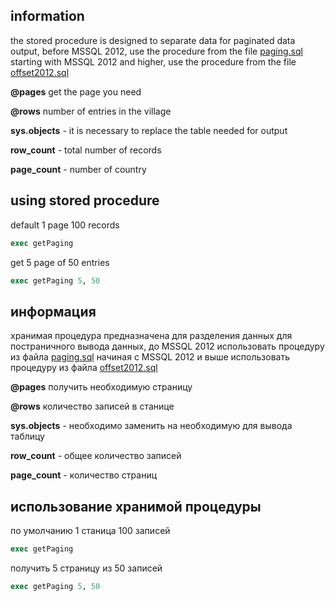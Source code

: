 ## information

the stored procedure is designed to separate data for paginated data output,
before MSSQL 2012, use the procedure from the file [paging.sql](https://github.com/itNasyrov/SQL-Server-Samples/blob/master/paging/paging.sql)
starting with MSSQL 2012 and higher, use the procedure from the file [offset2012.sql](https://github.com/itNasyrov/SQL-Server-Samples/blob/master/paging/offset2012)

  
**@pages** get the page you need
  
**@rows** number of entries in the village
  
**sys.objects** - it is necessary to replace the table needed for output
  
**row_count** - total number of records
  
**page_count** - number of country
  
## using stored procedure
  
default 1 page 100 records
  
```sql 
exec getPaging 
```
  
get 5 page of 50 entries
  
```sql 
exec getPaging 5, 50 
```
  

## информация

хранимая процедура предназначена для разделения данных для постраничного вывода данных,
до MSSQL 2012 использовать процедуру из файла [paging.sql](https://github.com/itNasyrov/SQL-Server-Samples/blob/master/paging/paging.sql)
начиная с MSSQL 2012 и выше использовать процедуру из файла [offset2012.sql](https://github.com/itNasyrov/SQL-Server-Samples/blob/master/paging/offset2012) 

**@pages** получить необходимую страницу

**@rows** количество записей в станице

**sys.objects** - необходимо заменить на необходимую для вывода таблицу

**row_count** - общее количество записей

**page_count** - количество страниц

## использование хранимой процедуры

по умолчанию 1 станица 100 записей
```sql 
exec getPaging 
```

получить 5 страницу из 50 записей
```sql 
exec getPaging 5, 50 
```

